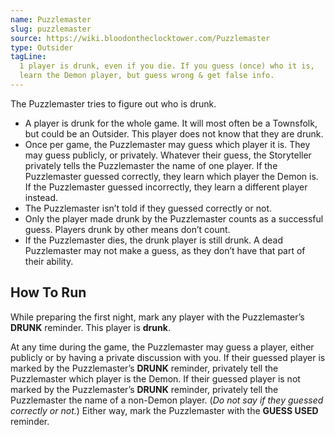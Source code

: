 ```yaml
---
name: Puzzlemaster
slug: puzzlemaster
source: https://wiki.bloodontheclocktower.com/Puzzlemaster
type: Outsider
tagLine:
  1 player is drunk, even if you die. If you guess (once) who it is,
  learn the Demon player, but guess wrong & get false info.
---
```


The Puzzlemaster tries to figure out who is drunk.

- A player is drunk for the whole game. It will most often be a
  Townsfolk, but could be an Outsider. This player does not know that
  they are drunk.
- Once per game, the Puzzlemaster may guess which player it is. They may
  guess publicly, or privately. Whatever their guess, the Storyteller
  privately tells the Puzzlemaster the name of one player. If the
  Puzzlemaster guessed correctly, they learn which player the Demon is.
  If the Puzzlemaster guessed incorrectly, they learn a different player
  instead.
- The Puzzlemaster isn’t told if they guessed correctly or not.
- Only the player made drunk by the Puzzlemaster counts as a successful
  guess. Players drunk by other means don’t count.
- If the Puzzlemaster dies, the drunk player is still drunk. A dead
  Puzzlemaster may not make a guess, as they don’t have that part of
  their ability.

## How To Run

While preparing the first night, mark any player with the Puzzlemaster’s
**DRUNK** reminder. This player is **drunk**.

At any time during the game, the Puzzlemaster may guess a player, either
publicly or by having a private discussion with you. If their guessed
player is marked by the Puzzlemaster’s **DRUNK** reminder, privately
tell the Puzzlemaster which player is the Demon. If their guessed player
is not marked by the Puzzlemaster’s **DRUNK** reminder, privately tell
the Puzzlemaster the name of a non-Demon player. (_Do not say if they
guessed correctly or not._) Either way, mark the Puzzlemaster with the
**GUESS USED** reminder.
